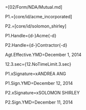 =[02/Form/NDA/Mutual.md]

P1.=[core/id/acme_incorporated]

P2.=[core/id/solomon_shirley]

P1.Handle={d-}Acme{-d}

P2.Handle={d-}Contractor{-d}

Agt.Effective.YMD=December 1, 2014

12.3.sec={12.NoTimeLimit.3.sec}

P1.xSignature=xANDREA ANG

P1.Sign.YMD=December 12, 2014

P2.xSignature=xSOLOMON SHIRLEY

P2.Sign.YMD=December 11, 2014